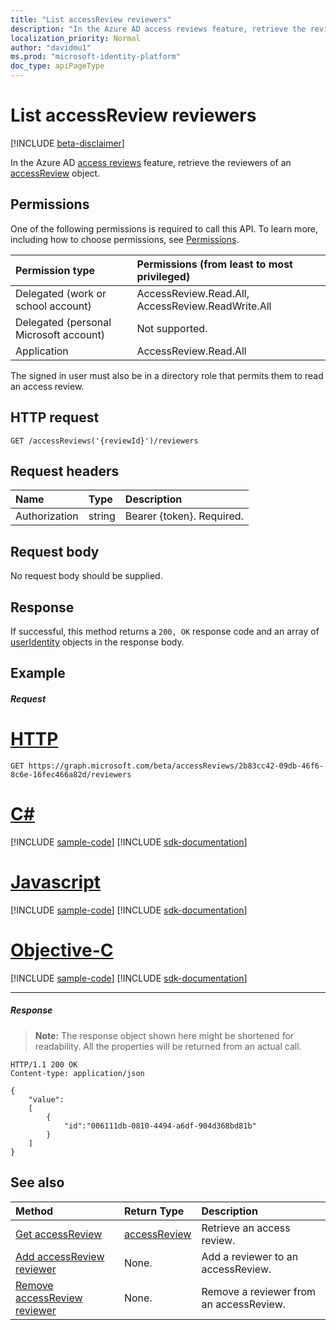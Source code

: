 ```yaml
---
title: "List accessReview reviewers"
description: "In the Azure AD access reviews feature, retrieve the reviewers of an accessReview object."
localization_priority: Normal
author: "davidmu1"
ms.prod: "microsoft-identity-platform"
doc_type: apiPageType
---
```


# List accessReview reviewers

[!INCLUDE [beta-disclaimer](../../includes/beta-disclaimer.md)]

In the Azure AD [access reviews](../resources/accessreviews-root.md) feature, retrieve the reviewers of an [accessReview](../resources/accessreview.md) object.
## Permissions
One of the following permissions is required to call this API. To learn more, including how to choose permissions, see [Permissions](/graph/permissions-reference).

|Permission type                        | Permissions (from least to most privileged)              |
|:--------------------------------------|:---------------------------------------------------------|
|Delegated (work or school account)     | AccessReview.Read.All, AccessReview.ReadWrite.All |
|Delegated (personal Microsoft account) | Not supported. |
|Application                            | AccessReview.Read.All  |


 The signed in user must also be in a directory role that permits them to read an access review.

## HTTP request
<!-- { "blockType": "ignored" } -->
```http
GET /accessReviews('{reviewId}')/reviewers
```
## Request headers
| Name         | Type        | Description |
|:-------------|:------------|:------------|
| Authorization | string | Bearer \{token\}. Required. |

## Request body
No request body should be supplied.

## Response
If successful, this method returns a `200, OK` response code and an array of [userIdentity](../resources/useridentity.md) objects in the response body.

## Example
##### Request


# [HTTP](#tab/http)
<!-- {
  "blockType": "request",
  "name": "get_accessReview_reviewers"
}-->
```http
GET https://graph.microsoft.com/beta/accessReviews/2b83cc42-09db-46f6-8c6e-16fec466a82d/reviewers
```
# [C#](#tab/csharp)
[!INCLUDE [sample-code](../includes/snippets/csharp/get-accessreview-reviewers-csharp-snippets.md)]
[!INCLUDE [sdk-documentation](../includes/snippets/snippets-sdk-documentation-link.md)]

# [Javascript](#tab/javascript)
[!INCLUDE [sample-code](../includes/snippets/javascript/get-accessreview-reviewers-javascript-snippets.md)]
[!INCLUDE [sdk-documentation](../includes/snippets/snippets-sdk-documentation-link.md)]

# [Objective-C](#tab/objc)
[!INCLUDE [sample-code](../includes/snippets/objc/get-accessreview-reviewers-objc-snippets.md)]
[!INCLUDE [sdk-documentation](../includes/snippets/snippets-sdk-documentation-link.md)]

---


##### Response
>**Note:** The response object shown here might be shortened for readability. All the properties will be returned from an actual call.
<!-- {
  "blockType": "response",
  "truncated": true,
  "@odata.type": "microsoft.graph.userIdentity",
  "isCollection": "true"
} -->
```http
HTTP/1.1 200 OK
Content-type: application/json

{
    "value":
    [
        {
            "id":"006111db-0810-4494-a6df-904d368bd81b"
        }
    ]
}
```

## See also

| Method		   | Return Type	|Description|
|:---------------|:--------|:----------|
|[Get accessReview](accessreview-get.md) |	[accessReview](../resources/accessreview.md) |	Retrieve an access review. |
|[Add accessReview reviewer](accessreview-addreviewer.md) |		None.	|	Add a reviewer to an accessReview. |
|[Remove accessReview reviewer](accessreview-removereviewer.md) | None.	|	Remove a reviewer from an accessReview. |


<!--
{
  "type": "#page.annotation",
  "description": "Get accessReview reviewers",
  "keywords": "",
  "section": "documentation",
  "tocPath": "",
  "suppressions": [
  ]
}
-->
